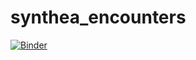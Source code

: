 # synthea_encounters

[![Binder](https://mybinder.org/badge_logo.svg)](https://mybinder.org/v2/gh/melbourne-cdth/synthea_encounters/HEAD?filepath=explore_encounters.ipynb)
